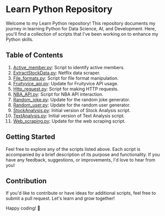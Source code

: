 # Learn Python Repository

Welcome to my Learn Python repository! This repository documents my journey in learning Python for Data Science, AI, and Development. Here, you'll find a collection of scripts that I've been working on to enhance my Python skills.

## Table of Contents

1. [Active_member.py](Active_member.py): Script to identify active members.
2. [ExtractStockData.py](ExtractStockData.py): Netflix data scraper.
3. [File_formats.py](File_formats.py): Script for file format manipulation.
4. [Fruityvice_api.py](Fruityvice_api.py): Update for Fruityvice API usage.
5. [Http_request.py](Http_request.py): Script for making HTTP requests.
6. [NBA_API.py](NBA_API.py): Script for NBA API interaction.
7. [Random_joke.py](Random_joke.py): Update for the random joke generator.
8. [Random_user.py](Random_user.py): Update for the random user generator.
9. [StockAnalysis.py](StockAnalysis.py): Initial version of Stock Analysis script.
10. [TextAnalysis.py](TextAnalysis.py): Initial version of Text Analysis script.
11. [Web_scraping.py](Web_scraping.py): Update for the web scraping script.

## Getting Started

Feel free to explore any of the scripts listed above. Each script is accompanied by a brief description of its purpose and functionality. If you have any feedback, suggestions, or improvements, I'd love to hear from you!

## Contribution

If you'd like to contribute or have ideas for additional scripts, feel free to submit a pull request. Let's learn and grow together!

Happy coding! 🚀
